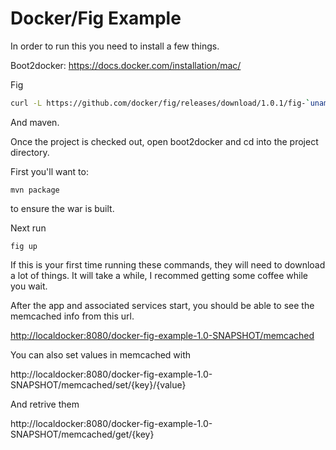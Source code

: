Docker/Fig Example
==================

In order to run this you need to install a few things.

Boot2docker:
https://docs.docker.com/installation/mac/

Fig
```bash
curl -L https://github.com/docker/fig/releases/download/1.0.1/fig-`uname -s`-`uname -m` > /usr/local/bin/fig; chmod +x /usr/local/bin/fig
```

And maven.

Once the project is checked out, open boot2docker and cd into the project directory.

First you'll want to:
```
mvn package
```
to ensure the war is built.

Next run
```
fig up
```

If this is your first time running these commands, they will need to download a lot of things.
It will take a while, I recommed getting some coffee while you wait.

After the app and associated services start, you should be able to see the memcached info from this url.

[http://localdocker:8080/docker-fig-example-1.0-SNAPSHOT/memcached](http://localdocker:8080/docker-fig-example-1.0-SNAPSHOT/memcached)

You can also set values in memcached with

http://localdocker:8080/docker-fig-example-1.0-SNAPSHOT/memcached/set/{key}/{value}

And retrive them

http://localdocker:8080/docker-fig-example-1.0-SNAPSHOT/memcached/get/{key}
